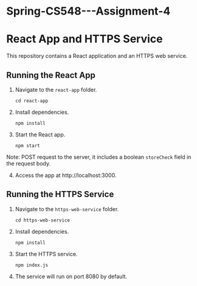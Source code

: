 # Spring-CS548---Assignment-4

# React App and HTTPS Service

This repository contains a React application and an HTTPS web service.

## Running the React App

1. Navigate to the `react-app` folder.
    ```
    cd react-app
    ```

2. Install dependencies.
    ```
    npm install
    ```

3. Start the React app.
    ```
    npm start
    ```

Note: POST request to the server, it includes a boolean `storeCheck` field in the request body.

4. Access the app at http://localhost:3000.

## Running the HTTPS Service

1. Navigate to the `https-web-service` folder.
    ```
    cd https-web-service
    ```

2. Install dependencies.
    ```
    npm install
    ```

3. Start the HTTPS service.
    ```
    npm index.js
    ```

4. The service will run on port 8080 by default.

